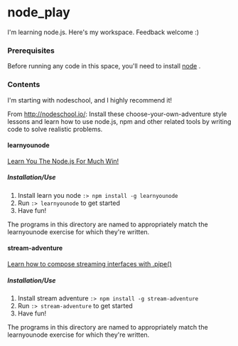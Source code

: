 node_play
=========

I'm learning node.js. Here's my workspace. Feedback welcome :)

### Prerequisites
Before running any code in this space, you'll need to install [node](http://nodejs.org/) .

### Contents
I'm starting with nodeschool, and I highly recommend it!  

From http://nodeschool.io/: Install these choose-your-own-adventure style lessons and learn how to use node.js, npm and other related tools by writing code to solve realistic problems. 

#### learnyounode
[Learn You The Node.js For Much Win!](http://nodeschool.io/#learn-you-node)

##### Installation/Use
1. Install learn you node ```:> npm install -g learnyounode```
2. Run ```:> learnyounode``` to get started
3. Have fun!

The programs in this directory are named to appropriately match the learnyounode exercise for which they're written.

#### stream-adventure
[Learn how to compose streaming interfaces with .pipe()](http://nodeschool.io/#stream-adventure)

##### Installation/Use
1. Install stream adventure ```:> npm install -g stream-adventure```
2. Run ```:> stream-adventure``` to get started
3. Have fun!

The programs in this directory are named to appropriately match the learnyounode exercise for which they're written.






